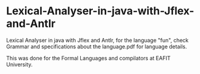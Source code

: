 # Lexical-Analyser-in-java-with-Jflex-and-Antlr
Lexical Analyser in java with Jflex and Antlr, for the language "fun", check  Grammar and specifications about the language.pdf for language details.

This was done for the Formal Languages and compilators at EAFIT University.
